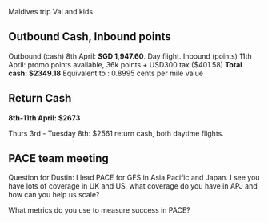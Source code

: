 Maldives trip Val and kids

## Outbound Cash, Inbound points
Outbound (cash) 8th April: **SGD 1,947.60**. Day flight.
Inbound (points) 11th April: promo points available, 36k points + USD300 tax ($401.58)
**Total cash: $2349.18**
Equivalent to : 0.8995 cents per mile value
## Return Cash
**8th-11th April: $2673**



Thurs 3rd - Tuesday 8th: $2561 return cash, both daytime flights.


## PACE team meeting

Question for Dustin:
I lead PACE for GFS in Asia Pacific and Japan. 
I see you have lots of coverage in UK and US, what coverage do you have in APJ and how can you help us scale?

What metrics do you use to measure success in PACE?


